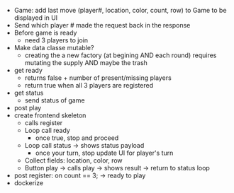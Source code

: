 - Game: add last move (player#, location, color, count, row) to Game to be displayed in UI
- Send which player # made the request back in the response
- Before game is ready
    - need 3 players to join
- Make data classe mutable?
    - creating the a new factory (at begining AND each round)
      requires mutating the supply AND maybe the trash
- get ready
    - returns false + number of present/missing players
    - return true when all 3 players are registered
- get status
    - send status of game
- post play
- create frontend skeleton
    - calls register
    - Loop call ready
        - once true, stop and proceed
    - Loop call status -> shows status payload
        - once your turn, stop update UI for player's turn
    - Collect fields: location, color, row
    - Button play -> calls play -> shows result -> return to status loop
- post register: on count == 3; -> ready to play
- dockerize
